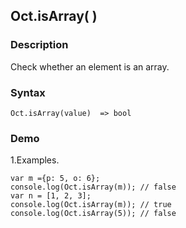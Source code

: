 ## Oct.isArray( )

### Description

Check whether an element is an array.

### Syntax
	Oct.isArray(value)  => bool

### Demo

1.Examples.

	var m ={p: 5, o: 6};
	console.log(Oct.isArray(m)); // false
	var n = [1, 2, 3];
	console.log(Oct.isArray(m)); // true
	console.log(Oct.isArray(5)); // false
